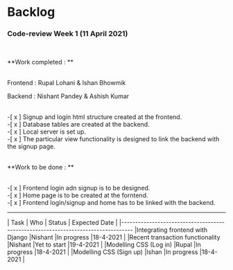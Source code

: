 # Backlog
### Code-review Week 1 (11 April 2021)
 <br />
 
 **Work completed : **
 <br />
 <br />
 
Frontend : Rupal Lohani & Ishan Bhowmik
<br />

Backend : Nishant Pandey & Ashish Kumar
<br /><br />

-[ x ] Signup and login html structure created at the frontend.<br />
-[ x ] Database tables are created at the backend.<br />
-[ x ] Local server is set up.<br />
-[ x ] The particular view functionality is designed to link the backend with the signup page.<br /><br />

**Work to be done : **
<br />
<br />

-[ x ] Frontend login adn signup is to be designed. <br />
-[ x ] Home page is to be created at the forntend. <br />
-[ x ] Frontend login/signup and home has to be linked with the backend. <br />

___________________________________________________________________________________
|         Task                      |  Who       |  Status      |  Expected Date  |
|----------------------------------------------------------------------------------
|Integrating frontend with Django   |Nishant     |In progress   |18-4-2021        |
|Recent transaction functionality   |Nishant     |Yet to start  |19-4-2021        |
|Modelling CSS (Log in)             |Rupal       |In progress   |18-4-2021        |
|Modelling CSS (Sign up)            |Ishan       |In progress   |18-4-2021        |

